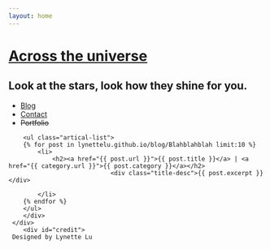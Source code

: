 ```yaml
---
layout: home
---
```


<div class="index-content blog">
    <div class="section">
    <div class="section2">
    <div class="header">
     <h1><a href="/">Across the universe</a></h1>
     <h2>Look at the stars, look how they shine for you.</h2>
   </div>
        <ul class="artical-cate">
            <li class="on"><a href="/">Blog</a></li>
            <li><a href="/contact">Contact</a></li>
            <li><strike>Portfolio</strike></li>
        </ul>

        <ul class="artical-list">
        {% for post in lynettelu.github.io/blog/Blahblahblah limit:10 %}
            <li>
                <h2><a href="{{ post.url }}">{{ post.title }}</a> | <a href="{{ category.url }}">{{ post.category }}</a></h2>
                                <div class="title-desc">{{ post.excerpt }}</div>

            </li>
        {% endfor %}
        </ul>
        </div>
     </div>  
        <div id="credit">
     Designed by Lynette Lu
 </div>

  </div>
